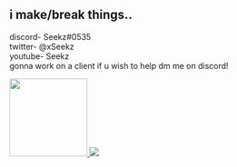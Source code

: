 ## i make/break things.. 


discord- Seekz#0535<br>
twitter- @xSeekz<br>
youtube- Seekz<br>
gonna work on a client if u wish to help dm me on discord!<br>

<a href="https://github.com/S33kz/github-readme-stats">
  <!-- Change the `github-readme-stats.anuraghazra1.vercel.app` to `github-readme-stats.vercel.app`  -->
  <img align="" height="137px" src="https://github-readme-stats.vercel.app/api?username=S33kz&hide_title=true&hide_border=true&show_icons=true&include_all_commits=true&line_height=21&bg_color=0,696969,696969,808080,808080&theme=graywhite"/>
  

  
  




<img src="https://media.discordapp.net/attachments/813341662545313832/813343404507267092/pokemon_pixel.gif">

